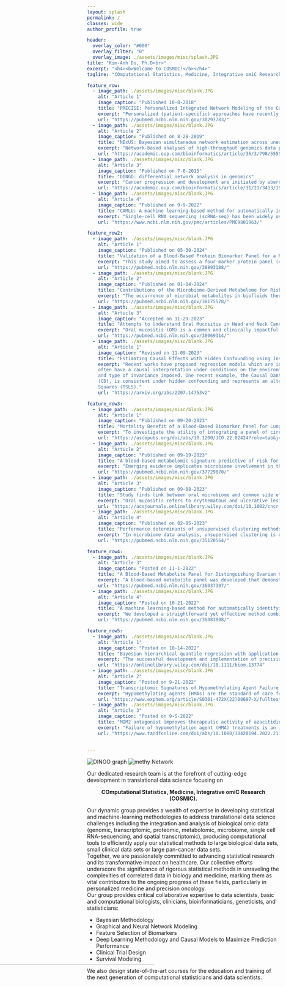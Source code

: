 ```yaml
---
layout: splash
permalink: /
classes: wide
author_profile: true

header:
  overlay_color: "#000"
  overlay_filter: "0"
  overlay_image: ./assets/images/misc/splash.JPG  
title: "Kim-Anh Do, Ph.D<br>"
excerpt: "<h4><b>Welcome to COSMIC!</b></h4>"
tagline: "COmputational Statistics, Medicine, Integrative omiC Research"

feature_row:
  - image_path: ./assets/images/misc/blank.JPG
    alt: "Article 1"
    image_caption: "Published 10-8-2018"
    title: "PRECISE: Personalized Integrated Network Modeling of the Cancer Proteome Atlas"
    excerpt: "Personalized (patient-specific) approaches have recently emerged with a precision medicine paradigm that acknowledges the fact that molecular pathway structures and activity might be considerably different within and across tumors. The functional cancer genome and proteome provide rich sources of information to identify patient-specific variations in signaling pathways and activities within and across tumors; however, current analytic methods lack the ability to exploit the diverse and multi-layered architecture of these complex biological networks."
    url: "https://pubmed.ncbi.nlm.nih.gov/30297783/"
  - image_path: ./assets/images/misc/blank.JPG
    alt: "Article 2"
    image_caption: "Published on 8-28-2019"
    title: "NExUS: Bayesian simultaneous network estimation across unequal sample sizes"
    excerpt: "Network-based analyses of high-throughput genomics data provide a holistic, systems-level understanding of various biological mechanisms for a common population. However, when estimating multiple networks across heterogeneous sub-populations, varying sample sizes pose a challenge in the estimation and inference, as network differences may be driven by differences in power."
    url: "https://academic.oup.com/bioinformatics/article/36/3/798/5555873"
  - image_path: ./assets/images/misc/blank.JPG
    alt: "Article 3"
    image_caption: "Published on 7-6-2015"
    title: "DINGO: differential network analysis in genomics"
    excerpt: "Cancer progression and development are initiated by aberrations in various molecular networks through coordinated changes across multiple genes and pathways. It is important to understand how these networks change under different stress conditions and/or patient-specific groups to infer differential patterns of activation and inhibition."
    url: "https://academic.oup.com/bioinformatics/article/31/21/3413/195238"
  - image_path: ./assets/images/misc/blank.JPG
    alt: "Article 4"
    image_caption: "Published on 9-9-2022"
    title: "CAMLU: A machine learning-based method for automatically identifying novel cells in annotating single-cell RNA-seq data"
    excerpt: "Single-cell RNA sequencing (scRNA-seq) has been widely used to decompose complex tissues into functionally distinct cell types. The first and usually the most important step of scRNA-seq data analysis is to accurately annotate the cell labels. In recent years, many supervised annotation methods have been developed and shown to be more convenient and accurate than unsupervised cell clustering."
    url: "https://www.ncbi.nlm.nih.gov/pmc/articles/PMC9801963/"

feature_row2:
  - image_path: ./assets/images/misc/blank.JPG
    alt: "Article 1"
    image_caption: "Published on 05-30-2024"
    title: "Validation of a Blood-Based Protein Biomarker Panel for a Risk Assessment of Lethal Lung Cancer in the Physicians' Health Study"
    excerpt: "This study aimed to assess a four-marker protein panel (4MP)'s performance, including the precursor form of surfactant protein B, cancer antigen 125, carcinoembryonic antigen, and cytokeratin-19, for predicting lung cancer in a cohort enriched with never- and ever-smokers. Blinded pre-diagnostic plasma samples collected within 2 years prior to a lung cancer diagnosis from 25 cases and 100 sex-, age-, and smoking-matched controls were obtained from the Physicians' Health Study (PHS)"
    url: "https://pubmed.ncbi.nlm.nih.gov/38893188/"
  - image_path: ./assets/images/misc/blank.JPG
    alt: "Article 2"
    image_caption: "Published on 01-04-2024"
    title: "Contributions of the Microbiome-Derived Metabolome for Risk Assessment and Prognostication of Pancreatic Cancer"
    excerpt: "The occurrence of microbial metabolites in biofluids thereby enables risk assessment and prognostication of PDAC, as well as having potential for design of interception strategies. In this review, we first highlight the relevance of the microbiome for progression of precancerous lesions in the pancreas and, using liquid chromatography-mass spectrometry, provide supporting evidence that microbe-derived metabolites manifest in pancreatic cystic fluid and are associated with malignant progression of intraductal papillary mucinous neoplasm(s)."
    url: "https://pubmed.ncbi.nlm.nih.gov/38175578/"
  - image_path: ./assets/images/misc/blank.JPG
    alt: "Article 3"
    image_caption: "Accepted on 11-29-2023"
    title: "Attempts to Understand Oral Mucositis in Head and Neck Cancer Patients through Omics Studies: A Narrative Review"
    excerpt: "Oral mucositis (OM) is a common and clinically impactful side effect of cytotoxic cancer treatment, particularly in patients with head and neck squamous cell carcinoma (HNSCC) who undergo radiotherapy with or without concomitant chemotherapy. The etiology and pathogenic mechanisms of OM are complex, multifaceted and elicit both direct and indirect damage to the mucosa. In this narrative review, we describe studies that use various omics methodologies (genomics, transcriptomics, microbiomics and metabolomics) in attempts to elucidate the biological pathways associated with the development or severity of OM."
    url: "https://pubmed.ncbi.nlm.nih.gov/38069314/"
  - image_path: ./assets/images/misc/blank.JPG
    alt: "Article 1"
    image_caption: "Revised on 11-09-2023"
    title: "Estimating Causal Effects with Hidden Confounding using Instrumental Variables and Environments"
    excerpt: "Recent works have proposed regression models which are invariant across data collection environments [24, 20, 11, 16, 8]. These estimators
    often have a causal interpretation under conditions on the environments
    and type of invariance imposed. One recent example, the Causal Dantzig
    (CD), is consistent under hidden confounding and represents an alternative to classical instrumental variable estimators such as Two Stage Least
    Squares (TSLS)."
    url: "https://arxiv.org/abs/2207.14753v2"

feature_row3:
  - image_path: ./assets/images/misc/blank.JPG
    alt: "Article 1"
    image_caption: "Published on 09-20-2023"
    title: "Mortality Benefit of a Blood-Based Biomarker Panel for Lung Cancer on the Basis of the Prostate, Lung, Colorectal, and Ovarian Cohort"
    excerpt: "To investigate the utility of integrating a panel of circulating protein biomarkers in combination with a risk model on the basis of subject characteristics to identify individuals at high risk of harboring a lethal lung cancer."
    url: "https://ascopubs.org/doi/abs/10.1200/JCO.22.02424?role=tab&journalCode=jco"
  - image_path: ./assets/images/misc/blank.JPG
    alt: "Article 2"
    image_caption: "Published on 09-19-2023"
    title: "A blood-based metabolomic signature predictive of risk for pancreatic cancer"
    excerpt: "Emerging evidence implicates microbiome involvement in the development of pancreatic cancer (PaCa). Here, we investigate whether increases in circulating microbial-related metabolites associate with PaCa risk by applying metabolomics profiling to 172 sera collected within 5 years prior to PaCa diagnosis and 863 matched non-subject sera from participants in the Prostate, Lung, Colorectal, and Ovarian (PLCO) cohort."
    url: "https://pubmed.ncbi.nlm.nih.gov/37729870/"
  - image_path: ./assets/images/misc/blank.JPG
    alt: "Article 3"
    image_caption: "Published on 09-08-2023"
    title: "Study finds link between oral microbiome and common side effect in patients with head and neck cancer"
    excerpt: "Oral mucositis refers to erythematous and ulcerative lesions of the oral mucosa observed in patients with cancer being treated with chemotherapy, and/or with radiation therapy to fields involving the oral cavity. Lesions of oral mucositis are often very painful and compromise nutrition and oral hygiene as well as increase risk for local and systemic infection. Mucositis can also involve other areas of the alimentary tract; for example, gastrointestinal (GI) mucositis can manifest as diarrhea. Thus, mucositis is a highly significant and sometimes dose-limiting complication of cancer therapy"
    url: "https://acsjournals.onlinelibrary.wiley.com/doi/10.1002/cncr.35001"
  - image_path: ./assets/images/misc/blank.JPG
    alt: "Article 4"
    image_caption: "Published on 02-05-2023"
    title: "Performance determinants of unsupervised clustering methods for microbiome data"
    excerpt: "In microbiome data analysis, unsupervised clustering is often used to identify naturally occurring clusters, which can then be assessed for associations with characteristics of interest. In this work, we systematically compared beta diversity and clustering methods commonly used in microbiome analyses. We applied these to four published datasets where highly distinct microbiome profiles could be seen between sample groups, as well a clinical dataset with less clear separation between groups."
    url: "https://pubmed.ncbi.nlm.nih.gov/35120564/"

feature_row4:
  - image_path: ./assets/images/misc/blank.JPG
    alt: "Article 3"
    image_caption: "Posted on 11-1-2022"
    title: "A Blood-Based Metabolite Panel for Distinguishing Ovarian Cancer from Benign Pelvic Masses"
    excerpt: "A blood-based metabolite panel was developed that demonstrates independent predictive ability and complements ROMA for distinguishing early-stage ovarian cancer from benign disease to better inform clinical decision making."
    url: "https://pubmed.ncbi.nlm.nih.gov/36037307/"
  - image_path: ./assets/images/misc/blank.JPG
    alt: "Article 4"
    image_caption: "Posted on 10-21-2022"
    title: "A machine learning-based method for automatically identifying novel cells in annotating single-cell RNA-seq data"
    excerpt: "We developed a straightforward yet effective method combining autoencoder with iterative feature selection to automatically identify novel cells from scRNA-seq data. Our method trains an autoencoder with the labeled training data and applies the autoencoder to the testing data to obtain reconstruction errors. By iteratively selecting features that demonstrate a bi-modal pattern and reclustering the cells using the selected feature, our method can accurately identify novel cells that are not present in the training data."
    url: "https://pubmed.ncbi.nlm.nih.gov/36083008/"

feature_row5:
  - image_path: ./assets/images/misc/blank.JPG
    alt: "Article 1"
    image_caption: "Posted on 10-14-2022"
    title: "Bayesian hierarchical quantile regression with application to characterizing the immune architecture of lung cancer"
    excerpt: "The successful development and implementation of precision immuno-oncology therapies requires a deeper understanding of the immune architecture at a patient level. T-cell receptor (TCR) repertoire sequencing is a relatively new technology that enables monitoring of T-cells, a subset of immune cells that play a central role in modulating immune response."
    url: "https://onlinelibrary.wiley.com/doi/10.1111/biom.13774"  
  - image_path: ./assets/images/misc/blank.JPG
    alt: "Article 2"
    image_caption: "Posted on 9-21-2022"
    title: "Transcriptomic Signatures of Hypomethylating Agent Failure in Myelodysplastic Syndromes and Chronic Myelomonocytic Leukemia. Exp Hematol"
    excerpt: "Hypomethylating agents (HMAs) are the standard of care for myelodysplastic syndromes (MDS) and chronic myelomonocytic leukemia (CMML). HMA treatment failure is a major clinical problem and its mechanisms are poorly characterized. We performed RNA sequencing in CD34+ bone marrow stem hematopoietic stem and progenitor cells (BM-HSPCs) from 51 patients with CMML and MDS before HMA treatment and compared transcriptomic signatures between responders and nonresponders."
    url: "https://www.exphem.org/article/S0301-472X(22)00697-X/fulltext" 
  - image_path: ./assets/images/misc/blank.JPG
    alt: "Article 3"
    image_caption: "Posted on 9-5-2022"
    title: "MDM2 antagonist improves therapeutic activity of azacitidine in myelodysplastic syndromes and chronic myelomonocytic leukemia"
    excerpt: "Failure of hypomethylation agent (HMA) treatments is an important issue in myelodysplastic syndromes (MDS) and chronic myelomonocytic leukemia (CMML). Recent studies indicated that function of wildtype TP53 positively impacts outcome of HMA treatments. We investigated the combination of the...."
    url: "https://www.tandfonline.com/doi/abs/10.1080/10428194.2022.2116932" 


---
```

<div class="photoContainer">
  <div class="columnContainer">
    <div class="side-image">
      <img src="./assets/images/misc/side-image1.JPG" alt="DINGO graph" class="spaced-image">
      <img src="./assets/images/misc/methyNetwork.JPG" alt="methy Network" class="spaced-image">
    </div>
  </div>

  <div class="bioContent">
    <div class="center responsive-font">
      <p style="text-align: left;" class="responsive-font">
        Our dedicated research team is at the forefront of cutting-edge development in translational data science focusing on
        <p style="text-align: center;" class="responsive-font"><b>COmputational Statistics, Medicine, Integrative omiC Research (COSMIC).</b></p>
        Our dynamic group provides a wealth of expertise in developing statistical and machine-learning methodologies to address translational data science challenges including the integration and analysis of biological omic data (genomic, transcriptomic, proteomic, metabolomic, microbiome, single cell RNA-sequencing, and spatial transcriptomic),
        producing computational tools to efficiently apply our statistical methods to large biological data sets, small clinical data sets or large pan-cancer data sets.
        <br/>
        Together, we are passionately committed to advancing statistical research and its transformative impact on healthcare.
        Our collective efforts underscore the significance of rigorous statistical methods in unraveling the complexities of correlated data in biology and medicine, marking them as vital contributors to the ongoing progress of these fields, particularly in personalized medicine and precision oncology.
        <br/>
        Our group provides critical collaborative expertise to data scientists, basic and computational biologists, clinicians, bioinformaticians, geneticists, and statisticians:
        <ul>
          <li class="responsive-font">Bayesian Methodology</li>
          <li class="responsive-font">Graphical and Neural Network Modeling</li>
          <li class="responsive-font">Feature Selection of Biomarkers</li>
          <li class="responsive-font">Deep Learning Methodology and Causal Models to Maximize Prediction Performance</li>
          <li class="responsive-font">Clinical Trial Design</li>
          <li class="responsive-font">Survival Modeling</li>
        </ul>
        We also design state-of-the-art courses for the education and training of the next generation of computational statisticians and data scientists.
      </p>
      <img src="./assets/images/people/collage2.PNG" class="centered-image" style= "margin-top: -4em; width: 225%; margin-left: -65%;" alt="">
  <a href="mailto:kimdo@mdanderson.org"><p style="text-style: none; text-align: center; font-size:20px; margin-top: -5em; margin-bottom: 2em;">Contact Me</p></a>
    </div>
  </div>

  <div class="columnContainer">
    <div class="side-image">
      <img src="./assets/images/misc/iBRIGHT.JPG" alt="iBRIGHT symbol" class="spaced-image">
      <img src="./assets/images/misc/oralMicro.JPG" alt="Oral Microbiome" class="spaced-image">
      <img src="./assets/images/misc/microbiome.png" alt="microbiome" class="spaced-image">
    </div>
  </div>
</div>
<!-- IN THE NEWS -->
<a href="#" class="back-to-top">{{ site.data.ui-text[site.locale].back_to_top | default: 'Back to Top' }} &uarr;</a>
<div>
  <h2 style="text-decoration: none; color: black; text-align:center;">In the News</h2>
</div>
<div class="custom-feature">
    <p style="font-size: medium;">Posted on 08-13-2024</p>
    <a href="https://www.youtube.com/watch?v=frB8eJ0k9W0" target="_blank">
    <h3>Kim-Anh Do selected to receive the Janet L. Norwood Award for 2024!</h3></a>
    <p style="font-size: 25px;" >This award is given annually and recognizes outstanding achievement by a woman in the statistical sciences. Click the link for the award ceremony</p>
    <p style="font-size: medium;">Posted on 05-30-2024</p>
    <a href="https://www.mdpi.com/2072-6694/16/11/2070" target="_blank">
    <h3>Our Groundbreaking Article on Lethal Lung Cancer Biomarkers Published in Cancers Journal's Special Issue!</h3></a>
    <p style="font-size: 25px;" >Click on the title to read more about the Validation of a Blood-Based Protein Biomarker Panel for a Risk Assessment of Lethal Lung Cancer in the Physicians’ Health Study</p>
    <p style="font-size: medium;">Posted on 12-21-2023</p>
    <a href="https://www.mdanderson.org/cancerwise/23-cancer-research-highlights-from-the-past-year-2023.h00-159624168.html" target="_blank">
    <h3>Our Research Study Earns a Place in MD Anderson's 23 Cancer Research Highlights of 2023! </h3></a>
    <p style="font-size: 25px;" >Read more about it on the MD Anderson website: Blood test developed at MD Anderson aids in predicting lung cancer mortality risk</p>
</div>

<div class="containerIframe">
  <div class="left-column">
      <h2 style="text-align:center; color: black;">Recent Talk</h2>
      <iframe src="https://onedrive.live.com/embed?resid=DD1D7A6CCCA3FEEC%2160909&amp;authkey=%21ALLKjlXnQyb-dDA&amp;em=2&amp;wdAr=1.7777777777777777" width="100%" height="90%" frameborder="0">This is an embedded <a target="_blank" href="https://office.com">Microsoft Office</a> presentation, powered by <a target="_blank" href="https://office.com/webapps">Office</a>.</iframe>
  </div>
  <div class="right-column">
    <summary><h2 style="text-align: center; color: black;">List of Softwares</h2></summary>
    <div style="text-align: center;">
      <div style="text-align: left; display: inline-block;">
        <li style="font-size: 25px;"><a href="https://biostatistics.mdanderson.org/shinyapps/aPCoA/" target="_blank">aPCoA</a></li>
        <li style="font-size: 25px;"><a href="https://github.com/LyonsZhang/BAZE" target="_blank">BAZE</a></li>
        <li style="font-size: 25px;"><a href="https://github.com/ziyili20/CAMLU.git" target="_blank">CAMLU</a></li>
        <li style="font-size: 25px;"><a href="https://github.com/cran/iDINGO.git" target="_blank">DINGO, iDINGO</a></li>
        <li style="font-size: 25px;"><a href="https://odin.mdacc.tmc.edu/~kim/geneclust/" target="_blank">GENECLUST</a></li>
        <li style="font-size: 25px;"><a href="https://rdrr.io/github/YushuShi/looPA/" target="_blank">looPA</a></li>
        <li style="font-size: 25px;"><a href="https://github.com/longjp/mediateR" target="_blank">mediateR</a></li>
        <li style="font-size: 25px;"><a href="https://github.com/priyamdas2/NExUS" target="_blank">NExUS</a></li>
        <li style="font-size: 25px;"><a href="https://github.com/MinJinHa/PRECISE" target="_blank">PRECISE</a></li>
        <li style="font-size: 25px;"><a href="https://biostatistics.mdanderson.org/shinyapps/ProgPerm/" target="_blank">ProgPerm</a></li>
        <li style="font-size: 25px;"><a href="https://github.com/YushuShi/sparseMbClust/" target="_blank">sparseMbClust</a></li>
        <li style="font-size: 25px;"><a href="https://biostatistics.mdanderson.org/shinyapps/survivalContour/" target="_blank">Survival Contour Plot</a></li>
      </div>
    </div>
  </div>
</div>  
<a href="#" class="back-to-top">{{ site.data.ui-text[site.locale].back_to_top | default: 'Back to Top' }} &uarr;</a>
<div>
  <a href="/COSMIC/papers" target="_blank" style="text-decoration: none; color: black; text-align:center;"><h2>Recent Published and Impactful Papers</h2></a>
</div>

{% include feature_row id="feature_row" %}

{% include feature_row id="feature_row2" %}

{% include feature_row id="feature_row3" %}
